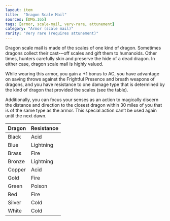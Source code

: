 ```yaml
---
layout: item
title:  "Dragon Scale Mail"
sources: [DMG.165]
tags: [armor, scale-mail, very-rare, attunement]
category: "Armor (scale mail)"
rarity: "Very rare (requires attunement)"
---
```


Dragon scale mail is made of the scales of one kind of dragon. Sometimes dragons collect their cast-­‐‑off scales and gift them to humanoids. Other times, hunters carefully skin and preserve the hide of a dead dragon. In either case, dragon scale mail is highly valued.

While wearing this armor, you gain a +1 bonus to AC, you have advantage on saving throws against the Frightful Presence and breath weapons of dragons, and you have resistance to one damage type that is determined by the kind of dragon that provided the scales (see the table).

Additionally, you can focus your senses as an action to magically discern the distance and direction to the closest dragon within 30 miles of you that is of the same type as the armor. This special action can’t be used again until the next dawn.

Dragon	| Resistance
---     | ---
Black   | Acid
Blue    | Lightning
Brass	| Fire
Bronze	| Lightning
Copper	| Acid
Gold    | Fire
Green   | Poison
Red     | Fire
Silver  | Cold
White   | Cold